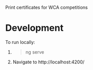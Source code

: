 Print certificates for WCA competitions

# Development

To run locally:
1) > ng serve

2) Navigate to http://localhost:4200/